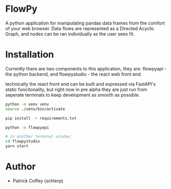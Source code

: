 # FlowPy

A python application for manipulating pandas data frames from the comfort of your web browser. Data flows are represented as a Directed Acyclic Graph, and nodes can be ran individually as the user sees fit.

# Installation

Currently there are two components to this application, they are: flowpyapi - the python backend, and flowpystudio - the react web front end.

technically the react front end can be built and expressed via FastAPI's static funcitonality, but right now in pre alpha they are just run from seperate terminals to keep development as smooth as possible.

```bash
python -m venv venv
source ./venv/bin/activate

pip install -r requirements.txt

python -m flowpyapi

# in another terminal window:
cd flowpystudio
yarn start
```

# Author

- Patrick Coffey (schlerp)

